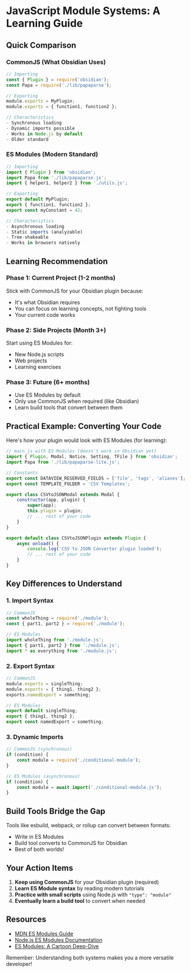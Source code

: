 # JavaScript Module Systems: A Learning Guide

## Quick Comparison

### CommonJS (What Obsidian Uses)
```javascript
// Importing
const { Plugin } = require('obsidian');
const Papa = require('./lib/papaparse');

// Exporting
module.exports = MyPlugin;
module.exports = { function1, function2 };

// Characteristics
- Synchronous loading
- Dynamic imports possible
- Works in Node.js by default
- Older standard
```

### ES Modules (Modern Standard)
```javascript
// Importing
import { Plugin } from 'obsidian';
import Papa from './lib/papaparse.js';
import { helper1, helper2 } from './utils.js';

// Exporting
export default MyPlugin;
export { function1, function2 };
export const myConstant = 42;

// Characteristics
- Asynchronous loading
- Static imports (analyzable)
- Tree-shakeable
- Works in browsers natively
```

## Learning Recommendation

### Phase 1: Current Project (1-2 months)
Stick with CommonJS for your Obsidian plugin because:
- It's what Obsidian requires
- You can focus on learning concepts, not fighting tools
- Your current code works

### Phase 2: Side Projects (Month 3+)
Start using ES Modules for:
- New Node.js scripts
- Web projects
- Learning exercises

### Phase 3: Future (6+ months)
- Use ES Modules by default
- Only use CommonJS when required (like Obsidian)
- Learn build tools that convert between them

## Practical Example: Converting Your Code

Here's how your plugin would look with ES Modules (for learning):

```javascript
// main.js with ES Modules (doesn't work in Obsidian yet)
import { Plugin, Modal, Notice, Setting, TFile } from 'obsidian';
import Papa from './lib/papaparse-lite.js';

// Constants
export const DATAVIEW_RESERVED_FIELDS = ['file', 'tags', 'aliases'];
export const TEMPLATE_FOLDER = 'CSV Templates';

export class CSVtoJSONModal extends Modal {
    constructor(app, plugin) {
        super(app);
        this.plugin = plugin;
        // ... rest of your code
    }
}

export default class CSVtoJSONPlugin extends Plugin {
    async onload() {
        console.log('CSV to JSON Converter plugin loaded');
        // ... rest of your code
    }
}
```

## Key Differences to Understand

### 1. Import Syntax
```javascript
// CommonJS
const wholeThing = require('./module');
const { part1, part2 } = require('./module');

// ES Modules
import wholeThing from './module.js';
import { part1, part2 } from './module.js';
import * as everything from './module.js';
```

### 2. Export Syntax
```javascript
// CommonJS
module.exports = singleThing;
module.exports = { thing1, thing2 };
exports.namedExport = something;

// ES Modules
export default singleThing;
export { thing1, thing2 };
export const namedExport = something;
```

### 3. Dynamic Imports
```javascript
// CommonJS (synchronous)
if (condition) {
    const module = require('./conditional-module');
}

// ES Modules (asynchronous)
if (condition) {
    const module = await import('./conditional-module.js');
}
```

## Build Tools Bridge the Gap

Tools like esbuild, webpack, or rollup can convert between formats:
- Write in ES Modules
- Build tool converts to CommonJS for Obsidian
- Best of both worlds!

## Your Action Items

1. **Keep using CommonJS** for your Obsidian plugin (required)
2. **Learn ES Module syntax** by reading modern tutorials
3. **Practice with small scripts** using Node.js with `"type": "module"`
4. **Eventually learn a build tool** to convert when needed

## Resources

- [MDN ES Modules Guide](https://developer.mozilla.org/en-US/docs/Web/JavaScript/Guide/Modules)
- [Node.js ES Modules Documentation](https://nodejs.org/api/esm.html)
- [ES Modules: A Cartoon Deep-Dive](https://hacks.mozilla.org/2018/03/es-modules-a-cartoon-deep-dive/)

Remember: Understanding both systems makes you a more versatile developer!
